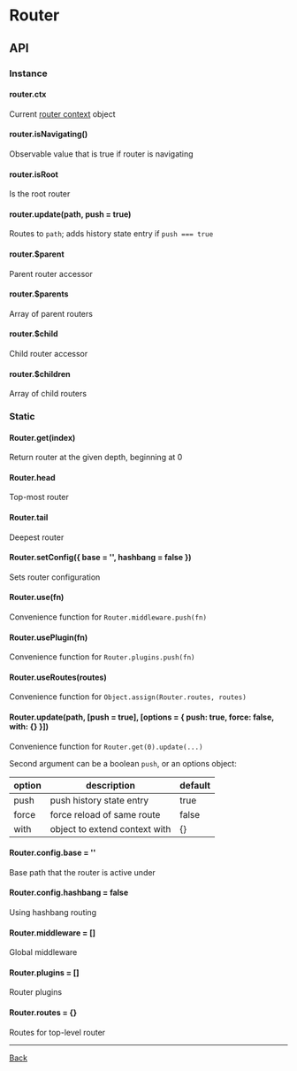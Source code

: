 # Router

## API

### Instance

#### router.ctx
Current [router context](./context.md) object

#### router.isNavigating()
Observable value that is true if router is navigating

#### router.isRoot
Is the root router

#### router.update(path, push = true)
Routes to `path`; adds history state entry if `push === true`

#### router.$parent
Parent router accessor

#### router.$parents
Array of parent routers

#### router.$child
Child router accessor

#### router.$children
Array of child routers

### Static

#### Router.get(index)
Return router at the given depth, beginning at 0

#### Router.head
Top-most router

#### Router.tail
Deepest router

#### Router.setConfig({ base = '', hashbang = false })
Sets router configuration

#### Router.use(fn)
Convenience function for `Router.middleware.push(fn)`

#### Router.usePlugin(fn)
Convenience function for `Router.plugins.push(fn)`

#### Router.useRoutes(routes)
Convenience function for `Object.assign(Router.routes, routes)`

#### Router.update(path, [push = true], [options = { push: true, force: false, with: {} }])
Convenience function for `Router.get(0).update(...)`

Second argument can be a boolean `push`, or an options object:

option | description                    | default
------ | ------------------------------ | -------
push   | push history state entry       | true
force  | force reload of same route     | false
with   | object to extend context with  | {}

#### Router.config.base = ''
Base path that the router is active under

#### Router.config.hashbang = false
Using hashbang routing

#### Router.middleware = []
Global middleware

#### Router.plugins = []
Router plugins

#### Router.routes = {}
Routes for top-level router

---

[Back](./README.md)
